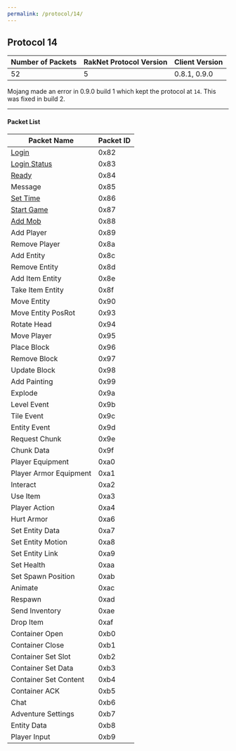 ```yaml
---
permalink: /protocol/14/
---
```

## Protocol 14

| Number of Packets | RakNet Protocol Version | Client Version |
| ----------------- | ----------------------- | -------------- |
| 52                | 5                       | 0.8.1, 0.9.0   |

Mojang made an error in 0.9.0 build 1 which kept the protocol at `14`. This was fixed in build 2.

---

#### Packet List

| Packet Name                   | Packet ID |     
| ----------------------------- | --------- |  
| [Login](login/)               | 0x82      |     
| [Login Status](login-status/) | 0x83      |     
| [Ready](ready/)               | 0x84      |    
| Message                       | 0x85      |     
| [Set Time](set-time/)         | 0x86      |     
| [Start Game](start-game/)     | 0x87      |     
| [Add Mob](add-mob/)           | 0x88      |     
| Add Player                    | 0x89      |     
| Remove Player                 | 0x8a      |     
| Add Entity                    | 0x8c      |     
| Remove Entity                 | 0x8d      |     
| Add Item Entity               | 0x8e      |     
| Take Item Entity              | 0x8f      |     
| Move Entity                   | 0x90      |     
| Move Entity PosRot            | 0x93      |     
| Rotate Head                   | 0x94      |     
| Move Player                   | 0x95      |     
| Place Block                   | 0x96      |     
| Remove Block                  | 0x97      |     
| Update Block                  | 0x98      |     
| Add Painting                  | 0x99      |     
| Explode                       | 0x9a      |     
| Level Event                   | 0x9b      |     
| Tile Event                    | 0x9c      |     
| Entity Event                  | 0x9d      |     
| Request Chunk                 | 0x9e      |     
| Chunk Data                    | 0x9f      |     
| Player Equipment              | 0xa0      |     
| Player Armor Equipment        | 0xa1      |     
| Interact                      | 0xa2      |     
| Use Item                      | 0xa3      |     
| Player Action                 | 0xa4      |     
| Hurt Armor                    | 0xa6      |     
| Set Entity Data               | 0xa7      |     
| Set Entity Motion             | 0xa8      |     
| Set Entity Link               | 0xa9      |     
| Set Health                    | 0xaa      |     
| Set Spawn Position            | 0xab      |     
| Animate                       | 0xac      |     
| Respawn                       | 0xad      |     
| Send Inventory                | 0xae      |     
| Drop Item                     | 0xaf      |     
| Container Open                | 0xb0      |     
| Container Close               | 0xb1      |     
| Container Set Slot            | 0xb2      |     
| Container Set Data            | 0xb3      |     
| Container Set Content         | 0xb4      |     
| Container ACK                 | 0xb5      |     
| Chat                          | 0xb6      |     
| Adventure Settings            | 0xb7      |     
| Entity Data                   | 0xb8      |     
| Player Input                  | 0xb9      |     
